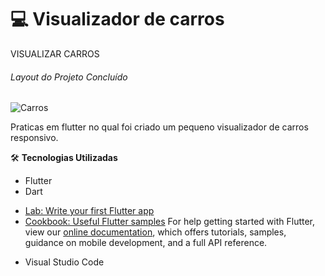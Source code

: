  # :computer: Visualizador de carros

  VISUALIZAR CARROS
######  Layout do Projeto Concluído
![Carros](https://github.com/Doni-zete/Projetos-flutter/blob/main/app_carros/lib/imagens/carros.gif)


 Praticas em flutter no qual foi criado um pequeno visualizador de carros  responsivo.

:hammer_and_wrench: **Tecnologias Utilizadas**
* Flutter
* Dart
- [Lab: Write your first Flutter app](https://flutter.dev/docs/get-started/codelab)
- [Cookbook: Useful Flutter samples](https://flutter.dev/docs/cookbook)
For help getting started with Flutter, view our
[online documentation](https://flutter.dev/docs), which offers tutorials,
samples, guidance on mobile development, and a full API reference.
* Visual Studio Code

